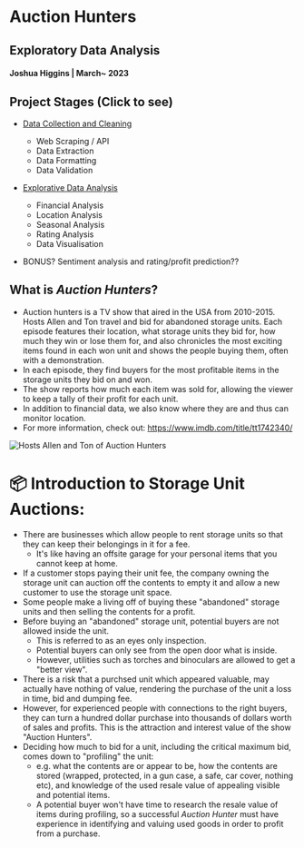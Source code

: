 # **Auction Hunters**
## Exploratory Data Analysis
#### Joshua Higgins | March~ 2023

## Project Stages (Click to see)
* [Data Collection and Cleaning](https://github.com/Joshua-Higgins-jp/Auction_Hunters_EDA/blob/master/auction_hunters_preprocessing.ipynb)
   * Web Scraping / API
   * Data Extraction
   * Data Formatting
   * Data Validation
* [Explorative Data Analysis](https://github.com/Joshua-Higgins-jp/Auction_Hunters_EDA/blob/master/auction_hunters_eda.ipynb)
   * Financial Analysis
   * Location Analysis
   * Seasonal Analysis
   * Rating Analysis
   * Data Visualisation
   
* BONUS? Sentiment analysis and rating/profit prediction?? 

## What is *Auction Hunters*?
* Auction hunters is a TV show that aired in the USA from 2010-2015. Hosts Allen and Ton travel and bid for abandoned storage units. Each episode features their location, what storage units they bid for, how much they win or lose them for, and also chronicles the most exciting items found in each won unit and shows the people buying them, often with a demonstration.
* In each episode, they find buyers for the most profitable items in the storage units they bid on and won.
* The show reports how much each item was sold for, allowing the viewer to keep a tally of their profit for each unit.
* In addition to financial data, we also know where they are and thus can monitor location.
* For more information, check out: https://www.imdb.com/title/tt1742340/

<img src="https://m.media-amazon.com/images/M/MV5BNTc4OTE0MzcxOF5BMl5BanBnXkFtZTcwMjQ0NTM0Ng@@._V1_FMjpg_UX558_.jpg" alt="Hosts Allen and Ton of Auction Hunters">

# 📦 **Introduction to Storage Unit Auctions:** 
* There are businesses which allow people to rent storage units so that they can keep their belongings in it for a fee.
   * It's like having an offsite garage for your personal items that you cannot keep at home.
* If a customer stops paying their unit fee, the company owning the storage unit can auction off the contents to empty it and allow a new customer to use the storage unit space.
* Some people make a living off of buying these "abandoned" storage units and then selling the contents for a profit.
* Before buying an "abandoned" storage unit, potential buyers are not allowed inside the unit.
   * This is referred to as an eyes only inspection.
   * Potential buyers can only see from the open door what is inside. 
   * However, utilities such as torches and binoculars are allowed to get a "better view".
* There is a risk that a purchsed unit which appeared valuable, may actually have nothing of value, rendering the purchase of the unit a loss in time, bid and dumping fee.
* However, for experienced people with connections to the right buyers, they can turn a hundred dollar purchase into thousands of dollars worth of sales and profits. This is the attraction and interest value of the show "Auction Hunters".
* Deciding how much to bid for a unit, including the critical maximum bid, comes down to "profiling" the unit:
   * e.g. what the contents are or appear to be, how the contents are stored (wrapped, protected, in a gun case, a safe, car cover, nothing etc), and knowledge of the used resale value of appealing visible and potential items.
   * A potential buyer won't have time to research the resale value of items during profiling, so a successful _Auction Hunter_ must have experience in identifying and valuing used goods in order to profit from a purchase.